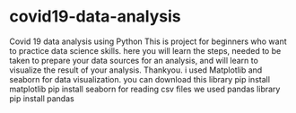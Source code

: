 # covid19-data-analysis
Covid 19 data analysis using Python
This is project for beginners who want to practice data science skills.
here you will learn the steps, needed to be taken to prepare your data sources for an analysis,
and will learn to visualize the result of your analysis.
Thankyou.
i used Matplotlib and seaborn for data visualization.
you can download this library
pip install matplotlib
pip install seaborn
for reading csv files we used pandas library
pip install pandas
